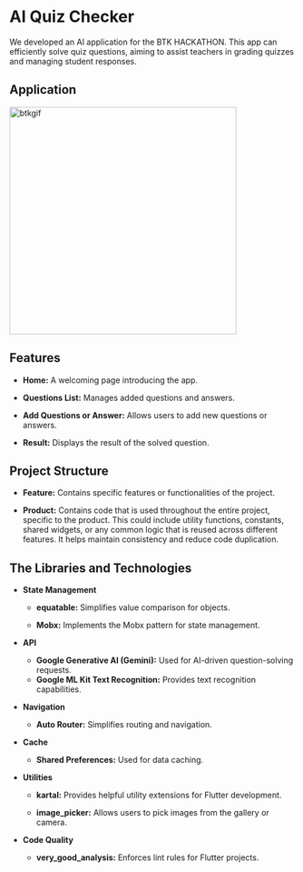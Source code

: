 
# AI Quiz Checker

We developed an AI application for the BTK HACKATHON. This app can efficiently solve quiz questions, aiming to assist teachers in grading quizzes and managing student responses.

## Application
 

<img src="https://github.com/user-attachments/assets/e6f2d688-529c-404a-bce8-60f7f333143a" alt="btkgif" height="400"/>




## Features

* **Home:** A welcoming page introducing the app.

* **Questions List:** Manages added questions and answers.

* **Add Questions or Answer:** Allows users to add new questions or answers.

* **Result:** Displays the result of the solved question.
 

## Project Structure

* **Feature:** Contains specific features or functionalities of the project.
  
* **Product:** Contains code that is used throughout the entire project, specific to the product. This could include utility functions, constants, shared widgets, or any common logic that is reused across different features. It helps maintain consistency and reduce code duplication.
  
## The Libraries and Technologies

* **State Management**

  * **equatable:** Simplifies value comparison for objects.

  * **Mobx:** Implements the Mobx pattern for state management.

* **API**
  * **Google Generative AI (Gemini):** Used for AI-driven question-solving requests.
  * **Google ML Kit Text Recognition:** Provides text recognition capabilities.

* **Navigation**
  * **Auto Router:** Simplifies routing and navigation.
 
* **Cache**
  * **Shared Preferences:** Used for data caching.
  
* **Utilities**
  * **kartal:** Provides helpful utility extensions for Flutter development.
    
  * **image_picker:** Allows users to pick images from the gallery or camera.


* **Code Quality**
  * **very_good_analysis:** Enforces lint rules for Flutter projects.
 

  



  
